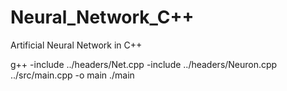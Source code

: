 # Neural_Network_C++
Artificial Neural Network in C++

g++ -include ../headers/Net.cpp -include ../headers/Neuron.cpp ../src/main.cpp -o main
./main
